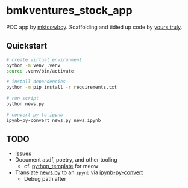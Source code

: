 # bmkventures_stock_app

POC app by [mktcowboy](https://github.com/mktcowboy). Scaffolding and tidied up code by [yours truly](4097471+pythoninthegrass@users.noreply.github.com).

## Quickstart
```bash
# create virtual environment
python -m venv .venv
source .venv/bin/activate

# install dependencies
python -m pip install -r requirements.txt

# run script
python news.py

# convert py to ipynb
ipynb-py-convert news.py news.ipynb
```

## TODO
* [Issues](https://github.com/pythoninthegrass/bmkventures_stock_app/issues)
* Document asdf, poetry, and other tooling
  * cf. [python_template](https://github.com/pythoninthegrass/python_template/tree/main/markdown) for meow
* Translate [news.py](news.py) to an `ipynb` via [ipynb-py-convert](https://pypi.org/project/ipynb-py-convert/)
  * Debug path after

